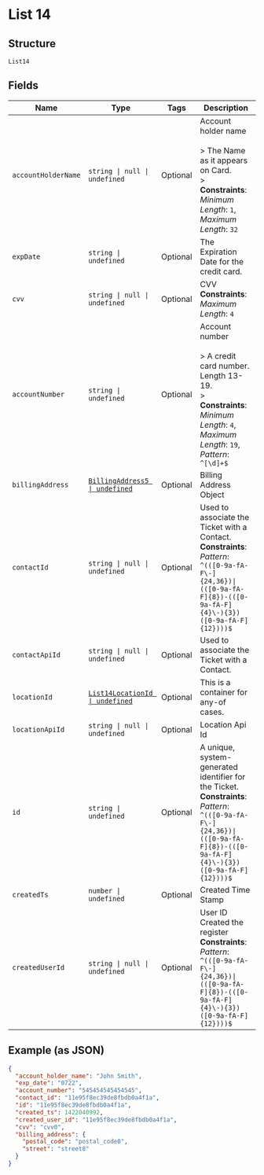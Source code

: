 
# List 14

## Structure

`List14`

## Fields

| Name | Type | Tags | Description |
|  --- | --- | --- | --- |
| `accountHolderName` | `string \| null \| undefined` | Optional | Account holder name<br><br>> The Name as it appears on Card.<br>> <br>**Constraints**: *Minimum Length*: `1`, *Maximum Length*: `32` |
| `expDate` | `string \| undefined` | Optional | The Expiration Date for the credit card. |
| `cvv` | `string \| null \| undefined` | Optional | CVV<br>**Constraints**: *Maximum Length*: `4` |
| `accountNumber` | `string \| undefined` | Optional | Account number<br><br>> A credit card number. Length 13-19.<br>> <br>**Constraints**: *Minimum Length*: `4`, *Maximum Length*: `19`, *Pattern*: `^[\d]+$` |
| `billingAddress` | [`BillingAddress5 \| undefined`](../../doc/models/billing-address-5.md) | Optional | Billing Address Object |
| `contactId` | `string \| null \| undefined` | Optional | Used to associate the Ticket with a Contact.<br>**Constraints**: *Pattern*: `^(([0-9a-fA-F\-]{24,36})\|(([0-9a-fA-F]{8})-(([0-9a-fA-F]{4}\-){3})([0-9a-fA-F]{12})))$` |
| `contactApiId` | `string \| null \| undefined` | Optional | Used to associate the Ticket with a Contact. |
| `locationId` | [`List14LocationId \| undefined`](../../doc/models/containers/list-14-location-id.md) | Optional | This is a container for any-of cases. |
| `locationApiId` | `string \| null \| undefined` | Optional | Location Api Id |
| `id` | `string \| undefined` | Optional | A unique, system-generated identifier for the Ticket.<br>**Constraints**: *Pattern*: `^(([0-9a-fA-F\-]{24,36})\|(([0-9a-fA-F]{8})-(([0-9a-fA-F]{4}\-){3})([0-9a-fA-F]{12})))$` |
| `createdTs` | `number \| undefined` | Optional | Created Time Stamp |
| `createdUserId` | `string \| null \| undefined` | Optional | User ID Created the register<br>**Constraints**: *Pattern*: `^(([0-9a-fA-F\-]{24,36})\|(([0-9a-fA-F]{8})-(([0-9a-fA-F]{4}\-){3})([0-9a-fA-F]{12})))$` |

## Example (as JSON)

```json
{
  "account_holder_name": "John Smith",
  "exp_date": "0722",
  "account_number": "545454545454545",
  "contact_id": "11e95f8ec39de8fbdb0a4f1a",
  "id": "11e95f8ec39de8fbdb0a4f1a",
  "created_ts": 1422040992,
  "created_user_id": "11e95f8ec39de8fbdb0a4f1a",
  "cvv": "cvv0",
  "billing_address": {
    "postal_code": "postal_code0",
    "street": "street8"
  }
}
```

